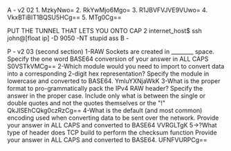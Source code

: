 A - v2 02 1. MzkyNwo=
          2. RkYwMjo6Mgo=
          3. R1JBVFVJVE9VUwo=
          4. VkxBTiBIT1BQSU5HCg==
          5. MTg0Cg==



PUT THE TUNNEL THAT LETS YOU ONTO CAP 2
internet_host$ ssh john@[float ip] -D 9050 -NT stupid ass
B - 




P - 
v2 03 (second section)
1-RAW Sockets are created in ________ space. Specify the one word BASE64 conversion of your answer in ALL CAPS
S0VSTkVMCg==
2-Which module would you need to import to convert data into a corresponding 2-digit hex representation?
Specify the module in lowercase and converted to BASE64.
YmluYXNjaWkK
3-What is the proper format to pro-grammatically pack the IPv4 RAW header?
Specify the answer in the proper case. Include only what is between the single or double quotes and not the quotes themselves or the "!"
QkJISEhCQkg0czRzCg==
4-What is the default (and most common) encoding used when converting data to be sent over the network.
Provide your answer in ALL CAPS and converted to BASE64
VVRGLTgK
5->?What type of header does TCP build to perform the checksum function
Provide your answer in ALL CAPS and converted to BASE64.
UFNFVURPCg==
